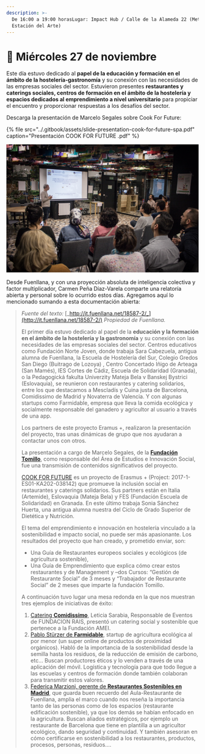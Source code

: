 ```yaml
---
description: >-
  De 16:00 a 19:00 horasLugar: Impact Hub / Calle de la Alameda 22 (Metro
  Estación del Arte)
---
```


# 📅 Miércoles 27 de noviembre

Este día estuvo dedicado al **papel de la educación y formación en el ámbito de la hostelería-gastronomía** y su conexión con las necesidades de las empresas sociales del sector. Estuvieron presentes **restaurantes y caterings sociales, centros de formación en el ámbito de la hostelería y espacios dedicados al emprendimiento a nivel universitario** para propiciar el encuentro y proporcionar respuestas a los desafíos del sector.

Descarga la presentación de Marcelo Segales sobre Cook For Future:

{% file src="../.gitbook/assets/slide-presentation-cook-for-future-spa.pdf" caption="Presentación COOK FOR FUTURE .pdf" %}

![](../.gitbook/assets/27112019-img_4179-2.jpg)



Desde Fuenllana, y con una proyección absoluta de inteligencia colectiva y factor multiplicador, Carmen Peña Díaz-Varela comparte una relatoría abierta y personal sobre lo ocurrido estos días. Agregamos aquí lo mencionado sumando a esta documentación abierta:

> _Fuente del texto:_ [_http://it.fuenllana.net/18587-2/_](http://it.fuenllana.net/18587-2/) _Propiedad de Fuenllana._
>
> El primer día estuvo dedicado al  papel de la **educación y la formación en el ámbito de la hostelería y la gastronomía** y su conexión con las necesidades de las empresas sociales del sector.  Centros educativos como Fundación Norte Joven, donde trabaja Sara Cabezuela, antigua alumna de Fuenllana,  la Escuela de Hostelería del Sur, Colegio Gredos San Diego \(Buitrago de Lozoya\) , Centro Concertado Iñigo de Arteaga \(San Mamés\), IES Cortes de Cádiz, Escuela de Solidaridad \(Granada\), o la Pedagogická fakulta Univerzity Mateja Bela v Banskej Bystrici \(Eslovaquia\), se reunieron con restaurantes y catering solidarios, entre los que destacamos a Mescladís y Cuina justa de Barcelona, Comidissimo de Madrid y Novaterra de Valencia. Y con algunas  startups como Farmidable, empresa que lleva la comida ecológica y socialmente responsable del ganadero y agricultor al usuario a través de una app. 
>
> Los partners de este proyecto Eramus +, realizaron la presentación del proyecto, tras unas dinámicas de grupo que nos ayudaran a contactar unos con otros.
>
> La presentación a cargo de Marcelo Segales, de la [**Fundación Tomillo**](https://tomillo.org/en/que-hacemos/empleo/), como responsable del Área de Estudios e Innovación Social, fue una transmisión de contenidos significativos del proyecto.
>
> [COOK FOR FUTURE](http://escuelasolidaridad.org/?page_id=5002) es un proyecto de Erasmus + \(Project: 2017-1-ES01-KA202-038142\) que promueve la inclusión social en restaurantes y caterings solidarios. Sus partners están en Italia \(Artemide\), Eslovaquia \(Mateja Bela\) y FES \(Fundación Escuela de Solidaridad\) en Granada. En este último trabaja Sonia Sánchez Huerta, una antigua alumna nuestra del Ciclo de Grado Superior de Dietética y Nutrición. 
>
> El tema del emprendimiento e innovación en hostelería vinculado a la sostenibilidad e impacto social, no puede ser más apasionante. Los resultados del proyecto que han creado, y prometido enviar,  son: 
>
> * Una Guía de Restaurantes europeos sociales y ecológicos \(de agricultura sostenible\), 
> * Una Guía de Emprendimiento que explica cómo crear estos restaurantes y de Management y –dos Cursos: “Gestión de Restaurante Social” de 3 meses y “Trabajador de Restaurante Social” de 2 meses que imparte la fundación Tomillo. 
>
> A continuación tuvo lugar una mesa redonda en la que nos muestran tres ejemplos de iniciativas de éxito: 
>
> 1. [Catering **Comidissimo**](exposiciones-miercoles-27.md#leticia-sarabia-or-catering-comidissimo), Leticia Sarabia, Responsable de Eventos de FUNDACION RAIS, presentó un catering social y sostenible que pertenece a la Fundación AMEI.
> 2.  [Pablo Stürzer de **Farmidable**](exposiciones-miercoles-27.md#pablo-stuerzer-or-farmidable), startup de agricultura ecológica al por menor \(un super online de productos de proximidad orgánicos\).  Habló de la importancia de la sostenibilidad desde la semilla hasta los residuos, de la reducción de emisión de carbono, etc… Buscan productores éticos y lo venden a través de una aplicación del móvil. Logística y tecnología para que todo llegue a las escuelas y centros de formación donde también colaboran para transmitir estos valores.
> 3. [ Federica Marzioni, gerente de **Restaurantes Sostenibles en Madrid**](exposiciones-miercoles-27.md#federica-marzioni-or-asociacion-restaurantes-sostenibles-madrid), que guarda buen recuerdo del Aula-Restaurante de Fuenllana,  amplia el marco cuando nos reseña la importancia tanto de las personas como de los espacios \(restaurante edificación sostenible\), ya que los demás se habían enfocado en la agricultura. Buscan aliados estratégicos, por ejemplo un restaurante de Barcelona que tiene en plantilla a un agricultor ecológico, dando seguridad y continuidad. Y también asesoran en cómo certificarse en sostenibilidad a los restaurantes, productos, procesos, personas, residuos.…

